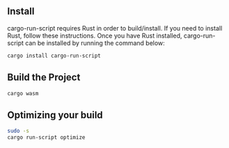 ## Install

cargo-run-script requires Rust in order to build/install. If you need to install Rust, 
follow these instructions. Once you have Rust installed, 
cargo-run-script can be installed by running the command below:

```sh
cargo install cargo-run-script
```

## Build the Project

```sh
cargo wasm
```

## Optimizing your build

```sh
sudo -s
cargo run-script optimize
```